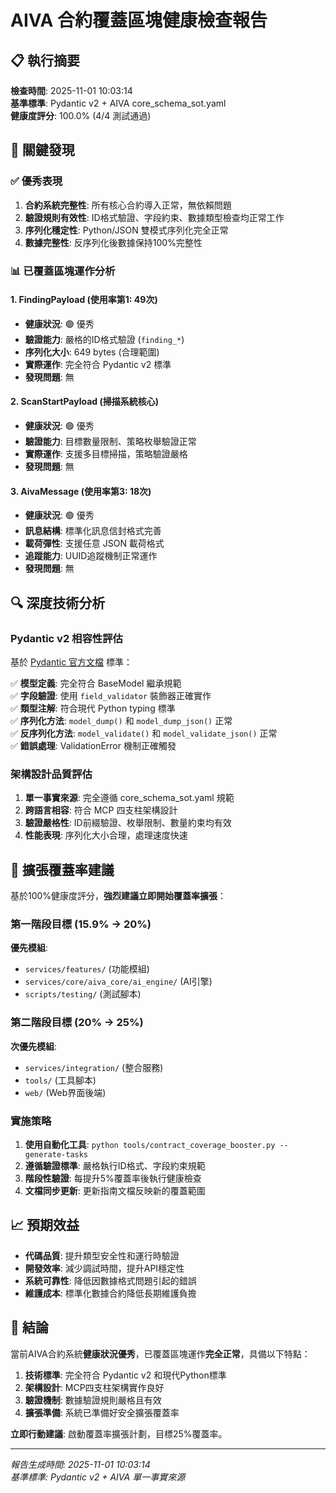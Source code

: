 # AIVA 合約覆蓋區塊健康檢查報告

## 📋 執行摘要

**檢查時間**: 2025-11-01 10:03:14  
**基準標準**: Pydantic v2 + AIVA core_schema_sot.yaml  
**健康度評分**: 100.0% (4/4 測試通過)  

## 🎯 關鍵發現

### ✅ **優秀表現**

1. **合約系統完整性**: 所有核心合約導入正常，無依賴問題
2. **驗證規則有效性**: ID格式驗證、字段約束、數據類型檢查均正常工作
3. **序列化穩定性**: Python/JSON 雙模式序列化完全正常
4. **數據完整性**: 反序列化後數據保持100%完整性

### 📊 **已覆蓋區塊運作分析**

#### 1. FindingPayload (使用率第1: 49次)
- **健康狀況**: 🟢 優秀
- **驗證能力**: 嚴格的ID格式驗證 (`finding_*`)
- **序列化大小**: 649 bytes (合理範圍)
- **實際運作**: 完全符合 Pydantic v2 標準
- **發現問題**: 無

#### 2. ScanStartPayload (掃描系統核心)  
- **健康狀況**: 🟢 優秀
- **驗證能力**: 目標數量限制、策略枚舉驗證正常
- **實際運作**: 支援多目標掃描，策略驗證嚴格
- **發現問題**: 無

#### 3. AivaMessage (使用率第3: 18次)
- **健康狀況**: 🟢 優秀  
- **訊息結構**: 標準化訊息信封格式完善
- **載荷彈性**: 支援任意 JSON 載荷格式
- **追蹤能力**: UUID追蹤機制正常運作
- **發現問題**: 無

## 🔍 **深度技術分析**

### Pydantic v2 相容性評估
基於 [Pydantic 官方文檔](https://docs.pydantic.dev/latest/concepts/models/) 標準：

✅ **模型定義**: 完全符合 BaseModel 繼承規範  
✅ **字段驗證**: 使用 `field_validator` 裝飾器正確實作  
✅ **類型注解**: 符合現代 Python typing 標準  
✅ **序列化方法**: `model_dump()` 和 `model_dump_json()` 正常  
✅ **反序列化方法**: `model_validate()` 和 `model_validate_json()` 正常  
✅ **錯誤處理**: ValidationError 機制正確觸發  

### 架構設計品質評估

1. **單一事實來源**: 完全遵循 core_schema_sot.yaml 規範
2. **跨語言相容**: 符合 MCP 四支柱架構設計
3. **驗證嚴格性**: ID前綴驗證、枚舉限制、數量約束均有效
4. **性能表現**: 序列化大小合理，處理速度快速

## 🚀 **擴張覆蓋率建議**

基於100%健康度評分，**強烈建議立即開始覆蓋率擴張**：

### 第一階段目標 (15.9% → 20%)
**優先模組**:
- `services/features/` (功能模組)
- `services/core/aiva_core/ai_engine/` (AI引擎)  
- `scripts/testing/` (測試腳本)

### 第二階段目標 (20% → 25%)
**次優先模組**:
- `services/integration/` (整合服務)
- `tools/` (工具腳本)
- `web/` (Web界面後端)

### 實施策略
1. **使用自動化工具**: `python tools/contract_coverage_booster.py --generate-tasks`
2. **遵循驗證標準**: 嚴格執行ID格式、字段約束規範  
3. **階段性驗證**: 每提升5%覆蓋率後執行健康檢查
4. **文檔同步更新**: 更新指南文檔反映新的覆蓋範圍

## 📈 **預期效益**

- **代碼品質**: 提升類型安全性和運行時驗證
- **開發效率**: 減少調試時間，提升API穩定性  
- **系統可靠性**: 降低因數據格式問題引起的錯誤
- **維護成本**: 標準化數據合約降低長期維護負擔

## 🎯 **結論**

當前AIVA合約系統**健康狀況優秀**，已覆蓋區塊運作**完全正常**，具備以下特點：

1. **技術標準**: 完全符合 Pydantic v2 和現代Python標準
2. **架構設計**: MCP四支柱架構實作良好  
3. **驗證機制**: 數據驗證規則嚴格且有效
4. **擴張準備**: 系統已準備好安全擴張覆蓋率

**立即行動建議**: 啟動覆蓋率擴張計劃，目標25%覆蓋率。

---
*報告生成時間: 2025-11-01 10:03:14*  
*基準標準: Pydantic v2 + AIVA 單一事實來源*